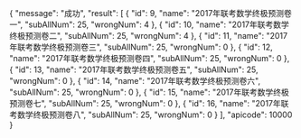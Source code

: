 
{
    "message": "成功",
    "result": [
        {
            "id": 9,
            "name": "2017年联考数学终极预测卷一",
            "subAllNum": 25,
            "wrongNum": 4
        },
        {
            "id": 10,
            "name": "2017年联考数学终极预测卷二",
            "subAllNum": 25,
            "wrongNum": 4
        },
        {
            "id": 11,
            "name": "2017年联考数学终极预测卷三",
            "subAllNum": 25,
            "wrongNum": 0
        },
        {
            "id": 12,
            "name": "2017年联考数学终极预测卷四",
            "subAllNum": 25,
            "wrongNum": 0
        },
        {
            "id": 13,
            "name": "2017年联考数学终极预测卷五",
            "subAllNum": 25,
            "wrongNum": 0
        },
        {
            "id": 14,
            "name": "2017年联考数学终极预测卷六",
            "subAllNum": 25,
            "wrongNum": 0
        },
        {
            "id": 15,
            "name": "2017年联考数学终极预测卷七",
            "subAllNum": 25,
            "wrongNum": 0
        },
        {
            "id": 16,
            "name": "2017年联考数学终极预测卷八",
            "subAllNum": 25,
            "wrongNum": 0
        }
    ],
    "apicode": 10000
}
